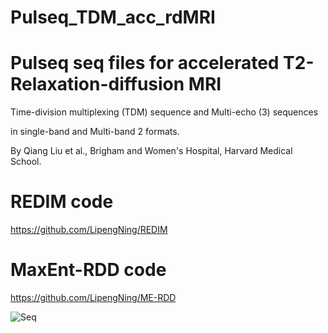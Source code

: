 # Pulseq_TDM_acc_rdMRI
# Pulseq seq files for accelerated T2-Relaxation-diffusion MRI
Time-division multiplexing (TDM) sequence and Multi-echo (3) sequences

in single-band and Multi-band 2 formats.

By Qiang Liu et al., Brigham and Women's Hospital, Harvard Medical School.

# REDIM code 
https://github.com/LipengNing/REDIM

# MaxEnt-RDD code
https://github.com/LipengNing/ME-RDD



![Seq](https://github.com/QiangLiu0310/Pulseq_TDM_acc_rdMRI/assets/57293863/1b86297e-32e1-4124-8768-e1c08694e0e3)
